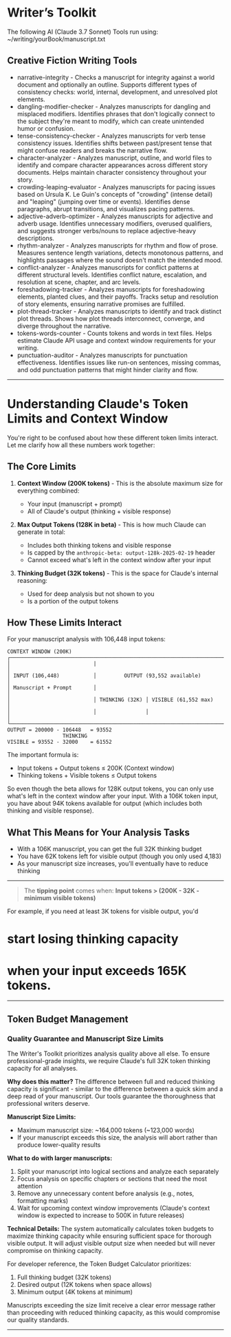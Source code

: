 # Writer’s Toolkit

The following AI (Claude 3.7 Sonnet) Tools run using:
~/writing/yourBook/manuscript.txt

## Creative Fiction Writing Tools

- narrative-integrity - Checks a manuscript for integrity against a world document and optionally an outline. Supports different types of consistency checks: world, internal, development, and unresolved plot elements.
- dangling-modifier-checker - Analyzes manuscripts for dangling and misplaced modifiers. Identifies phrases that don't logically connect to the subject they're meant to modify, which can create unintended humor or confusion.
- tense-consistency-checker - Analyzes manuscripts for verb tense consistency issues. Identifies shifts between past/present tense that might confuse readers and breaks the narrative flow.
- character-analyzer - Analyzes manuscript, outline, and world files to identify and compare character appearances across different story documents. Helps maintain character consistency throughout your story.
- crowding-leaping-evaluator - Analyzes manuscripts for pacing issues based on Ursula K. Le Guin's concepts of "crowding" (intense detail) and "leaping" (jumping over time or events). Identifies dense paragraphs, abrupt transitions, and visualizes pacing patterns.
- adjective-adverb-optimizer - Analyzes manuscripts for adjective and adverb usage. Identifies unnecessary modifiers, overused qualifiers, and suggests stronger verbs/nouns to replace adjective-heavy descriptions.
- rhythm-analyzer - Analyzes manuscripts for rhythm and flow of prose. Measures sentence length variations, detects monotonous patterns, and highlights passages where the sound doesn't match the intended mood.
- conflict-analyzer - Analyzes manuscripts for conflict patterns at different structural levels. Identifies conflict nature, escalation, and resolution at scene, chapter, and arc levels.
- foreshadowing-tracker - Analyzes manuscripts for foreshadowing elements, planted clues, and their payoffs. Tracks setup and resolution of story elements, ensuring narrative promises are fulfilled.
- plot-thread-tracker - Analyzes manuscripts to identify and track distinct plot threads. Shows how plot threads interconnect, converge, and diverge throughout the narrative.
- tokens-words-counter - Counts tokens and words in text files. Helps estimate Claude API usage and context window requirements for your writing.
- punctuation-auditor - Analyzes manuscripts for punctuation effectiveness. Identifies issues like run-on sentences, missing commas, and odd punctuation patterns that might hinder clarity and flow.

---

# Understanding Claude's Token Limits and Context Window

You're right to be confused about how these different token limits interact. Let me clarify how all these numbers work together:

## The Core Limits

1. **Context Window (200K tokens)** - This is the absolute maximum size for everything combined:
   - Your input (manuscript + prompt)
   - All of Claude's output (thinking + visible response)

2. **Max Output Tokens (128K in beta)** - This is how much Claude can generate in total:
   - Includes both thinking tokens and visible response
   - Is capped by the `anthropic-beta: output-128k-2025-02-19` header
   - Cannot exceed what's left in the context window after your input

3. **Thinking Budget (32K tokens)** - This is the space for Claude's internal reasoning:
   - Used for deep analysis but not shown to you
   - Is a portion of the output tokens

## How These Limits Interact

For your manuscript analysis with 106,448 input tokens:

```
CONTEXT WINDOW (200K)
┌─────────────────────────────────────────────────────────────────────┐
│                           |                                         │
│ INPUT (106,448)           │         OUTPUT (93,552 available)       │
│ Manuscript + Prompt       │                                         │
│                           │ THINKING (32K) │ VISIBLE (61,552 max)   │
│                           │                │                        │
└─────────────────────────────────────────────────────────────────────┘
OUTPUT = 200000 - 106448   = 93552
                  THINKING
VISIBLE = 93552 - 32000    = 61552

```

The important formula is:
- Input tokens + Output tokens ≤ 200K (Context window)
- Thinking tokens + Visible tokens ≤ Output tokens

So even though the beta allows for 128K output tokens, you can only use what's left in the context window after your input. With a 106K token input, you have about 94K tokens available for output (which includes both thinking and visible response).

## What This Means for Your Analysis Tasks

- With a 106K manuscript, you can get the full 32K thinking budget
- You have 62K tokens left for visible output (though you only used 4,183)
- As your manuscript size increases, you'll eventually have to reduce thinking

--- 

> The **tipping point** comes when:
> **Input tokens > (200K - 32K - minimum visible tokens)**

For example, if you need at least 3K tokens for visible output, you'd 
# start losing thinking capacity 
# when your input exceeds 165K tokens.

---

## Token Budget Management

### Quality Guarantee and Manuscript Size Limits

The Writer's Toolkit prioritizes analysis quality above all else. To ensure professional-grade insights, we require Claude's full 32K token thinking capacity for all analyses.

**Why does this matter?** 
The difference between full and reduced thinking capacity is significant - similar to the difference between a quick skim and a deep read of your manuscript. Our tools guarantee the thoroughness that professional writers deserve.

**Manuscript Size Limits:**
- Maximum manuscript size: ~164,000 tokens (~123,000 words)
- If your manuscript exceeds this size, the analysis will abort rather than produce lower-quality results

**What to do with larger manuscripts:**
1. Split your manuscript into logical sections and analyze each separately
2. Focus analysis on specific chapters or sections that need the most attention
3. Remove any unnecessary content before analysis (e.g., notes, formatting marks)
4. Wait for upcoming context window improvements (Claude's context window is expected to increase to 500K in future releases)

**Technical Details:**
The system automatically calculates token budgets to maximize thinking capacity while ensuring sufficient space for thorough visible output. It will adjust visible output size when needed but will never compromise on thinking capacity.

For developer reference, the Token Budget Calculator prioritizes:
1. Full thinking budget (32K tokens)
2. Desired output (12K tokens when space allows)
3. Minimum output (4K tokens at minimum)

Manuscripts exceeding the size limit receive a clear error message rather than proceeding with reduced thinking capacity, as this would compromise our quality standards.

---

